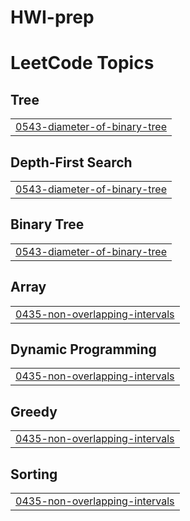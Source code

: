 # HWI-prep
<!---LeetCode Topics Start-->
# LeetCode Topics
## Tree
|  |
| ------- |
| [0543-diameter-of-binary-tree](https://github.com/HarshitKumarhk/HWI-prep/tree/master/0543-diameter-of-binary-tree) |
## Depth-First Search
|  |
| ------- |
| [0543-diameter-of-binary-tree](https://github.com/HarshitKumarhk/HWI-prep/tree/master/0543-diameter-of-binary-tree) |
## Binary Tree
|  |
| ------- |
| [0543-diameter-of-binary-tree](https://github.com/HarshitKumarhk/HWI-prep/tree/master/0543-diameter-of-binary-tree) |
## Array
|  |
| ------- |
| [0435-non-overlapping-intervals](https://github.com/HarshitKumarhk/HWI-prep/tree/master/0435-non-overlapping-intervals) |
## Dynamic Programming
|  |
| ------- |
| [0435-non-overlapping-intervals](https://github.com/HarshitKumarhk/HWI-prep/tree/master/0435-non-overlapping-intervals) |
## Greedy
|  |
| ------- |
| [0435-non-overlapping-intervals](https://github.com/HarshitKumarhk/HWI-prep/tree/master/0435-non-overlapping-intervals) |
## Sorting
|  |
| ------- |
| [0435-non-overlapping-intervals](https://github.com/HarshitKumarhk/HWI-prep/tree/master/0435-non-overlapping-intervals) |
<!---LeetCode Topics End-->